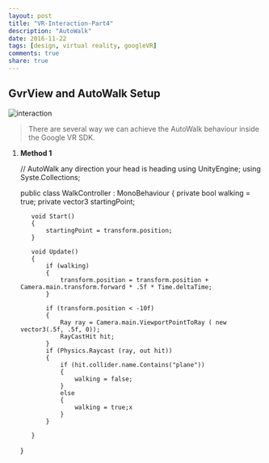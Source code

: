 ```yaml
---
layout: post
title: "VR-Interaction-Part4"
description: "AutoWalk"
date: 2016-11-22
tags: [design, virtual reality, googleVR]
comments: true
share: true
---
```

## GvrView and AutoWalk Setup

![interaction](https://cloud.githubusercontent.com/assets/17754060/20390726/822801fa-aca6-11e6-94d4-781800a38f9b.jpg)

> There are several way we can achieve the AutoWalk behaviour inside the Google VR SDK.

1. **Method 1**

      // AutoWalk any direction your head is heading
      using UnityEngine;
      using Syste.Collections;

      public class WalkController : MonoBehaviour
      {
          private bool walking = true;
          private vector3 startingPoint;

          void Start()
          {
              startingPoint = transform.position;
          }

          void Update()
          {
              if (walking)
              {
                  transform.position = transform.position + Camera.main.transform.forward * .5f * Time.deltaTime;
              }

              if (transform.position < -10f)
              {
                  Ray ray = Camera.main.ViewportPointToRay ( new vector3(.5f, .5f, 0));
                  RayCastHit hit;
              }
              if (Physics.Raycast (ray, out hit))
              {
                  if (hit.collider.name.Contains("plane"))
                  {
                      walking = false;
                  } 
                  else 
                  {
                      walking = true;x
                  }
              }

          }

      }
